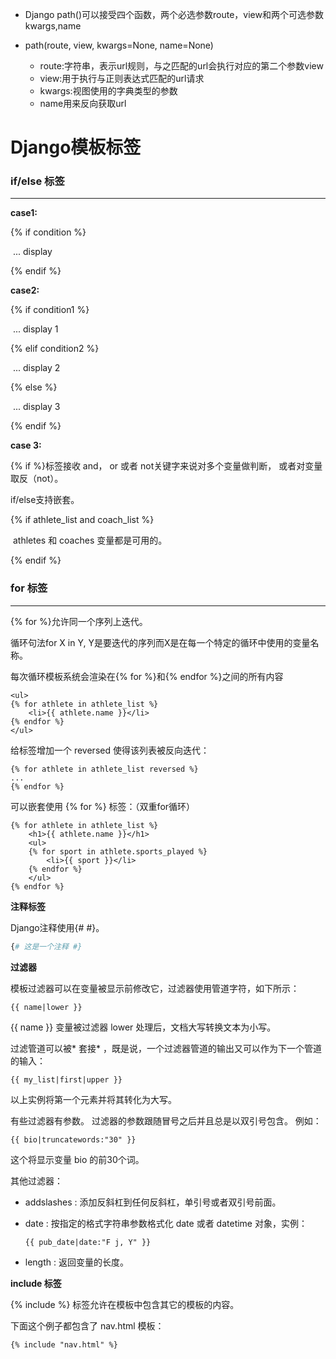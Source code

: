 - Django path()可以接受四个函数，两个必选参数route，view和两个可选参数 kwargs,name

- path(route, view, kwargs=None, name=None)
  - route:字符串，表示url规则，与之匹配的url会执行对应的第二个参数view
  - view:用于执行与正则表达式匹配的url请求
  - kwargs:视图使用的字典类型的参数
  - name用来反向获取url

# Django模板标签

### if/else 标签

---

**case1:**

{% if condition %}

​	... display

{% endif %}

**case2:**

{% if condition1 %}

​	... display 1

{% elif condition2 %}

​	... display 2

{% else %}

​	... display 3

{% endif %}

**case 3:**

{% if %}标签接收 and， or 或者 not关键字来说对多个变量做判断， 或者对变量取反（not）。

if/else支持嵌套。

{% if athlete_list and coach_list %}

​	athletes 和 coaches 变量都是可用的。

{% endif %}

### for 标签

---

{% for %}允许同一个序列上迭代。

循环句法for X in Y, Y是要迭代的序列而X是在每一个特定的循环中使用的变量名称。

每次循环模板系统会渲染在{% for %}和{% endfor %}之间的所有内容

```
<ul>
{% for athlete in athlete_list %}
    <li>{{ athlete.name }}</li>
{% endfor %}
</ul>
```

给标签增加一个 reversed 使得该列表被反向迭代：

```
{% for athlete in athlete_list reversed %}
...
{% endfor %}
```

可以嵌套使用 {% for %} 标签：（双重for循环）

```
{% for athlete in athlete_list %}
    <h1>{{ athlete.name }}</h1>
    <ul>
    {% for sport in athlete.sports_played %}
        <li>{{ sport }}</li>
    {% endfor %}
    </ul>
{% endfor %}
```

**注释标签**

Django注释使用{# #}。

```py
{# 这是一个注释 #}
```

**过滤器**

模板过滤器可以在变量被显示前修改它，过滤器使用管道字符，如下所示：

```
{{ name|lower }}
```

{{ name }} 变量被过滤器 lower 处理后，文档大写转换文本为小写。

过滤管道可以被* 套接* ，既是说，一个过滤器管道的输出又可以作为下一个管道的输入：

```
{{ my_list|first|upper }}
```

以上实例将第一个元素并将其转化为大写。

有些过滤器有参数。 过滤器的参数跟随冒号之后并且总是以双引号包含。 例如：

```
{{ bio|truncatewords:"30" }}
```

这个将显示变量 bio 的前30个词。

其他过滤器：

- addslashes : 添加反斜杠到任何反斜杠，单引号或者双引号前面。

- date : 按指定的格式字符串参数格式化 date 或者 datetime 对象，实例：

  ```
  {{ pub_date|date:"F j, Y" }}
  ```

- length : 返回变量的长度。

**include 标签**

{% include %} 标签允许在模板中包含其它的模板的内容。

下面这个例子都包含了 nav.html 模板：

```
{% include "nav.html" %}
```







